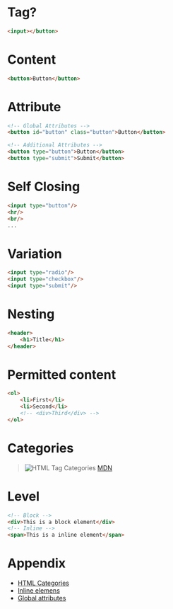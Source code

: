 # Tag?
```HTML
<input></button>
```
# Content
```HTML
<button>Button</button>
```

# Attribute
```HTML
<!-- Global Attributes -->
<button id="button" class="button">Button</button>

<!-- Additional Attributes -->
<button type="button">Button</button>
<button type="submit">Submit</button>
```

# Self Closing
```HTML
<input type="button"/>
<hr/>
<br/>
...
```

# Variation
```HTML
<input type="radio"/>
<input type="checkbox"/>
<input type="submit"/>
```

# Nesting
```HTML
<header>
    <h1>Title</h1>
</header>
```

# Permitted content
```HTML
<ol>
    <li>First</li>
    <li>Second</li>
    <!-- <div>Third</div> -->
</ol>
```

# Categories
> ![HTML Tag Categories](https://developer.mozilla.org/en-US/docs/Web/Guide/HTML/Content_categories/content_categories_venn.png)
> [MDN](https://developer.mozilla.org/en-US/docs/Web/Guide/HTML/Content_categories)

# Level
```HTML
<!-- Block -->
<div>This is a block element</div>
<!-- Inline -->
<span>This is a inline element</span>
```

# Appendix
- [HTML Categories](https://developer.mozilla.org/en-US/docs/Web/Guide/HTML/Content_categories)
- [Inline elemens](https://developer.mozilla.org/en-US/docs/Web/HTML/Block-level_elements)
- [Global attributes](https://developer.mozilla.org/en-US/docs/Web/HTML/Global_attributes)